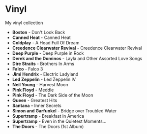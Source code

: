 # Vinyl

My vinyl collection

- **Boston** - Don't Look Back
- **Canned Heat** - Canned Heat
- **Coldplay** - A Head Full Of Dream
- **Creedence Clearwater Revival** - Creedence Clearwater Revival
- **Deep Purple** - Deep Purple in Rock
- **Derek and the Dominos** - Layla and Other Assorted Love Songs
- **Dire Straits** - Brothers In Arms
- **Falco** - Falco 3
- **Jimi Hendrix** - Electric Ladyland
- **Led Zeppelin** - Led Zeppelin IV
- **Neil Young** - Harvest Moon
- **Pink Floyd** - Meddle
- **Pink Floyd** - The Dark Side of the Moon
- **Queen** - Greatest Hits
- **Santana** – Inner Secrets
- **Simon and Garfunkel** - Bridge over Troubled Water
- **Supertramp** - Breakfast in America
- **Supertramp** - Even in the Quietest Moments...
- **The Doors** - The Doors (1st Album)
